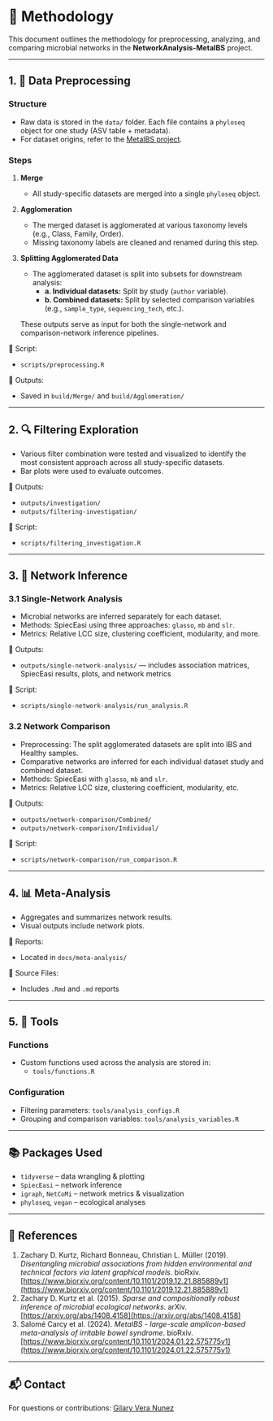 # 📘 Methodology

This document outlines the methodology for preprocessing, analyzing, and comparing microbial networks in the **NetworkAnalysis-MetaIBS** project.

---

## 1. 🧹 Data Preprocessing

### Structure
- Raw data is stored in the `data/` folder. Each file contains a `phyloseq` object for one study (ASV table + metadata).
- For dataset origins, refer to the [MetaIBS project](https://github.com/bio-datascience/MetaIBS).

### Steps

1. **Merge**
   - All study-specific datasets are merged into a single `phyloseq` object.

2. **Agglomeration**
   - The merged dataset is agglomerated at various taxonomy levels (e.g., Class, Family, Order).
   - Missing taxonomy labels are cleaned and renamed during this step.

3. **Splitting Agglomerated Data**
   - The agglomerated dataset is split into subsets for downstream analysis:
     - **a. Individual datasets:** Split by study (`author` variable).
     - **b. Combined datasets:** Split by selected comparison variables (e.g., `sample_type`, `sequencing_tech`, etc.).

   These outputs serve as input for both the single-network and comparison-network inference pipelines.

🧾 Script:  
- `scripts/preprocessing.R`

📂 Outputs:  
- Saved in `build/Merge/` and `build/Agglomeration/`

---

## 2. 🔍 Filtering Exploration

- Various filter combination were tested and visualized to identify the most consistent approach across all study-specific datasets.
- Bar plots were used to evaluate outcomes.

📂 Outputs:  
- `outputs/investigation/`
- `outputs/filtering-investigation/`

🧾 Script:  
- `scripts/filtering_investigation.R`

---

## 3. 🧠 Network Inference

### 3.1 Single-Network Analysis
- Microbial networks are inferred separately for each dataset.
- Methods: SpiecEasi using three approaches: `glasso`, `mb` and `slr`.
- Metrics: Relative LCC size, clustering coefficient, modularity, and more.

📂 Outputs:  
- `outputs/single-network-analysis/` — includes association matrices, SpiecEasi results, plots, and network metrics

🧾 Script:  
- `scripts/single-network-analysis/run_analysis.R`

### 3.2 Network Comparison
- Preprocessing: The split agglomerated datasets are split into IBS and Healthy samples.
- Comparative networks are inferred for each individual dataset study and combined dataset.
- Methods: SpiecEasi with `glasso`, `mb` and `slr`.
- Metrics: Relative LCC size, clustering coefficient, modularity, etc.
  
📂 Outputs:  
- `outputs/network-comparison/Combined/`  
- `outputs/network-comparison/Individual/`

🧾 Script:  
- `scripts/network-comparison/run_comparison.R`

---

## 4. 📊 Meta-Analysis

- Aggregates and summarizes network results.
- Visual outputs include network plots.

📂 Reports:  
- Located in `docs/meta-analysis/`

🧾 Source Files:  
- Includes `.Rmd` and `.md` reports

---

## 5. 🧰 Tools

### Functions
- Custom functions used across the analysis are stored in:
  - `tools/functions.R`

### Configuration
- Filtering parameters: `tools/analysis_configs.R`  
- Grouping and comparison variables: `tools/analysis_variables.R`

---

## 📚 Packages Used

- `tidyverse` – data wrangling & plotting  
- `SpiecEasi` – network inference  
- `igraph`, `NetCoMi` – network metrics & visualization  
- `phyloseq`, `vegan` – ecological analyses

---

## 📖 References

1. Zachary D. Kurtz, Richard Bonneau, Christian L. Müller (2019). *Disentangling microbial associations from hidden environmental and technical factors via latent graphical models*. bioRxiv. [https://www.biorxiv.org/content/10.1101/2019.12.21.885889v1](https://www.biorxiv.org/content/10.1101/2019.12.21.885889v1)
2. Zachary D. Kurtz et al. (2015). *Sparse and compositionally robust inference of microbial ecological networks*. arXiv. [https://arxiv.org/abs/1408.4158](https://arxiv.org/abs/1408.4158)
3. Salomé Carcy et al. (2024). *MetaIBS - large-scale amplicon-based meta-analysis of irritable bowel syndrome*. bioRxiv. [https://www.biorxiv.org/content/10.1101/2024.01.22.575775v1](https://www.biorxiv.org/content/10.1101/2024.01.22.575775v1)

---


## 📬 Contact

For questions or contributions: [Gilary Vera Nunez](mailto:gilary.vera22@gmail.com)